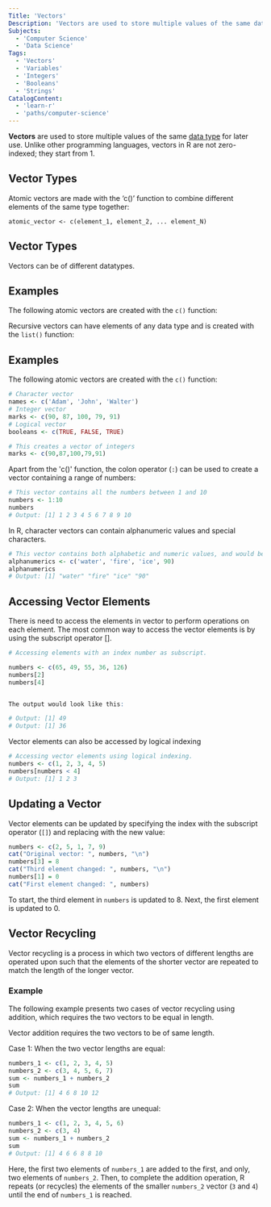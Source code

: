 ```yaml
---
Title: 'Vectors'
Description: 'Vectors are used to store multiple values of the same data type.'
Subjects:
  - 'Computer Science'
  - 'Data Science'
Tags:
  - 'Vectors'
  - 'Variables'
  - 'Integers'
  - 'Booleans'
  - 'Strings'
CatalogContent:
  - 'learn-r'
  - 'paths/computer-science'
---
```


**Vectors** are used to store multiple values of the same [data type](https://www.codecademy.com/resources/docs/r/data-types) for later use. Unlike other programming languages, vectors in R are not zero-indexed; they start from 1.

## Vector Types

Atomic vectors are made with the ‘c()’ function to combine different elements of the same type together:

```pseudo
atomic_vector <- c(element_1, element_2, ... element_N)
```

## Vector Types

Vectors can be of different datatypes.

## Examples

The following atomic vectors are created with the `c()` function:

Recursive vectors can have elements of any data type and is created with the `list()` function:  

## Examples

The following atomic vectors are created with the `c()` function:

```r
# Character vector
names <- c('Adam', 'John', 'Walter')
# Integer vector
marks <- c(90, 87, 100, 79, 91)
# Logical vector
booleans <- c(TRUE, FALSE, TRUE)
```

```r
# This creates a vector of integers
marks <- c(90,87,100,79,91)
```


Apart from the 'c()' function, the colon operator (`:`) can be used to create a vector containing a range of numbers:

```r
# This vector contains all the numbers between 1 and 10
numbers <- 1:10
numbers
# Output: [1] 1 2 3 4 5 6 7 8 9 10
```

In R, character vectors can contain alphanumeric values and special characters.

```r
# This vector contains both alphabetic and numeric values, and would be a character vector type
alphanumerics <- c('water', 'fire', 'ice', 90)
alphanumerics
# Output: [1] "water" "fire" "ice" "90"
```

## Accessing Vector Elements

There is need to access the elements in vector to perform operations on each element. The most common way to access the vector elements is by using the subscript operator [].

```r
# Accessing elements with an index number as subscript.

numbers <- c(65, 49, 55, 36, 126)
numbers[2]
numbers[4]


The output would look like this:

# Output: [1] 49
# Output: [1] 36

```
Vector elements can also be accessed by logical indexing

```r
# Accessing vector elements using logical indexing.
numbers <- c(1, 2, 3, 4, 5)
numbers[numbers < 4]
# Output: [1] 1 2 3
```

## Updating a Vector

Vector elements can be updated by specifying the index with the subscript operator (`[]`) and replacing with the new value:

```r
numbers <- c(2, 5, 1, 7, 9)
cat("Original vector: ", numbers, "\n")
numbers[3] = 8
cat("Third element changed: ", numbers, "\n")
numbers[1] = 0
cat("First element changed: ", numbers)
```
To start, the third element in `numbers` is updated to 8. Next, the first element is updated to 0.


## Vector Recycling

Vector recycling is a process in which two vectors of different lengths are operated upon such that the elements of the shorter vector are repeated to match the length of the longer vector.

### Example
The following example presents two cases of vector recycling using addition, which requires the two vectors to be equal in length.

Vector addition requires the two vectors to be of same length.

Case 1: When the two vector lengths are equal:

```r
numbers_1 <- c(1, 2, 3, 4, 5)
numbers_2 <- c(3, 4, 5, 6, 7)
sum <- numbers_1 + numbers_2
sum
# Output: [1] 4 6 8 10 12
```

Case 2: When the vector lengths are unequal:

```r
numbers_1 <- c(1, 2, 3, 4, 5, 6)
numbers_2 <- c(3, 4)
sum <- numbers_1 + numbers_2
sum
# Output: [1] 4 6 6 8 8 10
```
Here, the first two elements of `numbers_1` are added to the first, and only, two elements of `numbers_2`. Then, to complete the addition operation, R repeats (or recycles) the elements of the smaller `numbers_2` vector (`3` and `4`) until the end of `numbers_1` is reached.